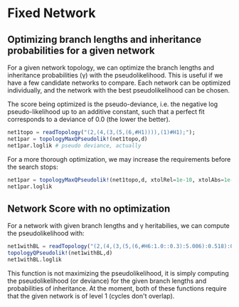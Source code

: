 # Fixed Network

## Optimizing branch lengths and inheritance probabilities for a given network

For a given network topology, we can optimize the branch lengths and
inheritance probabilities (γ) with the pseudolikelihood.
This is useful if we have a few candidate networks to compare.
Each network can be optimized individually, and the network with the best
pseudolikelihood can be chosen.

The score being optimized is the pseudo-deviance, i.e.
the negative log pseudo-likelihood up to an additive constant,
such that a perfect fit corresponds to a deviance of 0.0 (the lower the better).
```julia
net1topo = readTopology("(2,(4,(3,(5,(6,#H1)))),(1)#H1);");
net1par = topologyMaxQPseudolik!(net1topo,d)
net1par.loglik # pseudo deviance, actually
```
For a more thorough optimization, we may increase the requirements before
the search stops:
```julia
net1par = topologyMaxQPseudolik!(net1topo,d, xtolRel=1e-10, xtolAbs=1e-10)
net1par.loglik
```
## Network Score with no optimization

For a network with given branch lengths and γ heritabilies,
we can compute the pseudolikelihood with:
```julia
net1withBL = readTopology("(2,(4,(3,(5,(6,#H6:1.0::0.3):5.006):0.518):0.491):1.533,(1)#H6:1.0::0.7);");
topologyQPseudolik!(net1withBL,d)
net1withBL.loglik
```
This function is not maximizing the pseudolikelihood, it is simply computing the
pseudolikelihood (or deviance) for the given branch lengths and probabilities of
inheritance. At the moment, both of these functions require that the
given network is of level 1 (cycles don't overlap).

